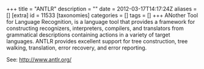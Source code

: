 +++
title = "ANTLR"
description = ""
date = 2012-03-17T14:17:24Z
aliases = []
[extra]
id = 11533
[taxonomies]
categories = []
tags = []
+++
ANother Tool for Language Recognition, is a language tool that provides a framework for constructing recognizers, interpreters, compilers, and translators from grammatical descriptions containing actions in a variety of target languages. ANTLR provides excellent support for tree construction, tree walking, translation, error recovery, and error reporting.

See: http://www.antlr.org/
